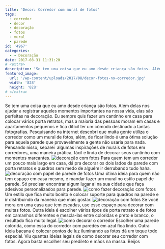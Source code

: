 ```yaml
---
title: 'Decor: Corredor com mural de fotos'
tags:
  - corredor
  - decor
  - decoração
  - fotos
  - mural
  - parede
id: '4967'
categories:
  - - Decoração
date: 2017-08-31 11:31:20
# <extra>
description: 'Se tem uma coisa que eu amo desde criança são fotos. Além delas nos ajudar a registrar aqueles momentos importantes na nossa vida, elas são perfeitas na decoração. Eu sempre quis fazer um cantinho em casa para colocar vários porta retratos, mas a maioria das pessoas moram em casas e apartamentos pequenos e fica difícil ter um cômodo destinado a tantas fotografias. Pesquisando na internet descobri que muita gente utiliza o corredor como um mural de fotos, além, de ficar lindo é uma ótima solução para aquela parede que provavelmente a gente não usaria para nada. Pensando nisso, separei  algumas inspirações de murais de fotos em corredores, uma maneira prática, fácil e linda de decorar seus cantinho com momentos marcantes. Para quem tem um corredor um pouco mais largo em casa, dá pra decorar os dois lados da parede com &hellip;'
featured_image: 
  url: '/wp-content/uploads/2017/08/decor-fotos-no-corredor.jpg'
  width: '828'
  height: '828'
# </extra>
---
```


Se tem uma coisa que eu amo desde criança são fotos. Além delas nos ajudar a registrar aqueles momentos importantes na nossa vida, elas são perfeitas na decoração. Eu sempre quis fazer um cantinho em casa para colocar vários porta retratos, mas a maioria das pessoas moram em casas e apartamentos pequenos e fica difícil ter um cômodo destinado a tantas fotografias. Pesquisando na internet descobri que muita gente utiliza o corredor como um mural de fotos, além, de ficar lindo é uma ótima solução para aquela parede que provavelmente a gente não usaria para nada. Pensando nisso, separei  algumas inspirações de murais de fotos em corredores, uma maneira prática, fácil e linda de decorar seus cantinho com momentos marcantes. ![decoração com fotos](/wp-content/uploads/2017/08/mural-de-fotos-corredor.jpg) Para quem tem um corredor um pouco mais largo em casa, dá pra decorar os dois lados da parede com porta retratos e quadros sem medo de alguém ir derrubando tudo haha. ![decoração com papel de parede de fotos](/wp-content/uploads/2017/08/papel-de-parede-com-fotos-decoração.jpg) Uma ótima ideia para quem não tem espaço em casa mesmo, é mandar fazer um mural no estilo papel de parede. Só precisar encontrar algum lugar ai na sua cidade que faça adesivos personalizados para parede. ![como fazer decoração com fotos](/wp-content/uploads/2017/08/decor-fotos-no-corredor.jpg) Um estilo que fica muito bonito é colocar suporte para quadros na parede e ir distribuindo da maneira que mais gostar. ![decoração com fotos](/wp-content/uploads/2017/08/como-decorar-a-escada-com-fotos.jpg) Se você mora em uma casa que tem escadas, use esse espaço para decorar com muitas fotos. Outra ideia é escolher vários tipos de porta retrato e de fotos em camanhos diferentes e mescla-las entre coloridas e preto e branco, o resultado fica muito legal. ![como decorar o corredor](/wp-content/uploads/2017/08/decoração-de-corredor.jpg) Escolher uma parede colorida, como essa do corredor com paredes em azul fica lindo. Outra ideia bacana é colocar pontos de luz iluminando as fotos dá um toque todo especial. Viu quantas ideias legais de como decorar seu corredor com fotos. Agora basta escolher seu predileto e mãos na massa. Beijos
